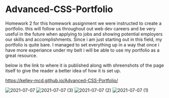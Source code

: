 # Advanced-CSS-Portfolio
Homework 2
for this homework assignment we were instructed to create a portfolio.
this will follow us throughout out web dev careers and be very useful in the future when applying to jobs and showing potential employers our skills and accomplishments.
Since i am just starting out in this field, my portfolio is quite bare. 
I managed to set everything up in a way that once i have more experiance under my belt i will be able to use my portfolio as a great resource. 

below is the link to where it is published along with shreenshots of the page itself to give the reader a better idea of how it is set up.

https://kelley-mcd.github.io/Advanced-CSS-Portfolio/


![2021-07-07](https://user-images.githubusercontent.com/85529623/124826467-e05da080-df42-11eb-96ec-251b04f99d3d.png)
![2021-07-07 (3)](https://user-images.githubusercontent.com/85529623/124826483-e3f12780-df42-11eb-8e11-84d4c060b3cc.png)
![2021-07-07 (2)](https://user-images.githubusercontent.com/85529623/124826495-e784ae80-df42-11eb-9794-8bbca1db79f0.png)
![2021-07-07 (1)](https://user-images.githubusercontent.com/85529623/124826508-e9e70880-df42-11eb-939e-49b5a311f0f4.png)
